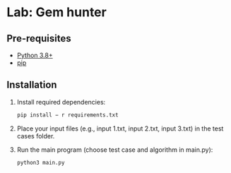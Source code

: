 # Lab: Gem hunter

## Pre-requisites
- [Python 3.8+](https://www.python.org/downloads/)
- [pip](https://pip.pypa.io/en/stable/installation/)

## Installation
1. Install required dependencies:
    ```sh
    pip install − r requirements.txt
    ```
2. Place your input files (e.g., input 1.txt, input 2.txt, input 3.txt) in the test cases folder.

3. Run the main program (choose test case and algorithm in main.py):
    ```sh
    python3 main.py
    ```